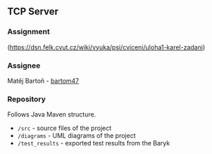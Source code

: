 ## TCP Server

### Assignment
(https://dsn.felk.cvut.cz/wiki/vyuka/psi/cviceni/uloha1-karel-zadani)

### Assignee
Matěj Bartoň - [bartom47](mailto:bartom47@fel.cvut.cz)

### Repository
Follows Java Maven structure.

* `/src` - source files of the project
* `/diagrams` - UML diagrams of the project
* `/test_results` - exported test results from the Baryk